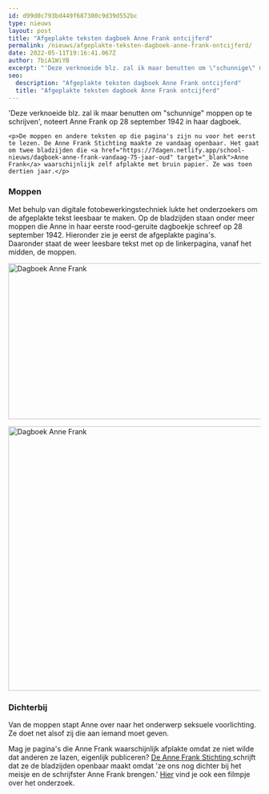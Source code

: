 ```yaml
---
id: d99d0c793bd449f687300c9d39d552bc
type: nieuws
layout: post
title: "Afgeplakte teksten dagboek Anne Frank ontcijferd"
permalink: /nieuws/afgeplakte-teksten-dagboek-anne-frank-ontcijferd/
date: 2022-05-11T19:16:41.067Z
author: 7biA1WiYB
excerpt: "'Deze verknoeide blz. zal ik maar benutten om \"schunnige\" moppen op te schrijven', noteert Anne Frank op 28 september 1942 in haar dagboek.   "
seo:
  description: "Afgeplakte teksten dagboek Anne Frank ontcijferd"
  title: "Afgeplakte teksten dagboek Anne Frank ontcijferd"
---
```

'Deze verknoeide blz. zal ik maar benutten om \"schunnige\" moppen op te schrijven', noteert Anne Frank op 28 september 1942 in haar dagboek.   

    <p>De moppen en andere teksten op die pagina's zijn nu voor het eerst te lezen. De Anne Frank Stichting maakte ze vandaag openbaar. Het gaat om twee bladzijden die <a href="https://7dagen.netlify.app/school-nieuws/dagboek-anne-frank-vandaag-75-jaar-oud" target="_blank">Anne Frank</a> waarschijnlijk zelf afplakte met bruin papier. Ze was toen dertien jaar.</p>
<h3>Moppen</h3>
<p>Met behulp van digitale fotobewerkingstechniek lukte het onderzoekers om de afgeplakte tekst leesbaar te maken. Op de bladzijden staan onder meer moppen die Anne in haar eerste rood-geruite dagboekje schreef op 28 september 1942. Hieronder zie je eerst de afgeplakte pagina's. Daaronder staat de weer leesbare tekst met op de linkerpagina, vanaf het midden, de moppen.</p>
<p><div class="media media-element-container media-default"><div id="file-533367" class="file file-image file-image-jpeg">

        
  
  <div class="content">
    <img alt="Dagboek Anne Frank" title="Foto: Anne Frank Stichting" height="311" width="520" class="media-element file-default" data-delta="1" src="https://7dagen.netlify.app/sites/default/files/AFS_078-079_afgeplakt_0.JPG">  </div>

  
</div>
</div>
<p><div class="media media-element-container media-default"><div id="file-533369" class="file file-image file-image-png">

        
  
  <div class="content">
    <img alt="Dagboek Anne Frank" title="Beeld: Anne Frank Stichting" height="527" width="880" class="media-element file-default" data-delta="1" src="https://7dagen.netlify.app/sites/default/files/Dagboek%20Anne%20Frank.png">  </div>

  
</div>
</div>
<h3>Dichterbij</h3>
<p>Van de moppen stapt Anne over naar het onderwerp seksuele voorlichting. Ze doet net alsof zij die aan iemand moet geven.</p>
<p>Mag je pagina's die Anne Frank waarschijnlijk afplakte omdat ze niet wilde dat anderen ze lazen, eigenlijk publiceren? <a href="https://www.niod.nl/nl/nieuws/veelgestelde-vragen-over-de-afgeplakte-paginas-van-anne-frank" target="_blank">De Anne Frank Stichting </a>schrijft dat ze de bladzijden openbaar maakt omdat 'ze ons nog dichter bij het meisje en de schrijfster Anne Frank brengen.' <a href="http://www.annefrank.org/nl/Nieuws/Nieuwsberichten/20181/Nieuwe-teksten-uit-dagboek-ontsloten/" target="_blank">Hier</a> vind je ook een filmpje over het onderzoek.</p>  
